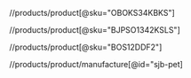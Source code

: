 //products/product[@sku="OBOKS34KBKS"]

//products/product[@sku="BJPSO1342KSLS"]

//products/product[@sku="BOS12DDF2"]

//products/product/manufacture[@id="sjb-pet]